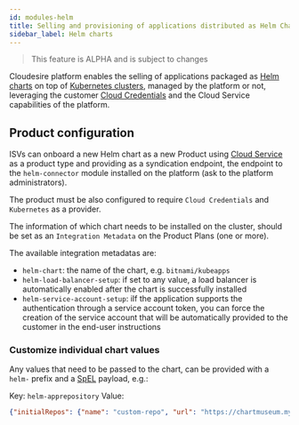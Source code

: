 ```yaml
---
id: modules-helm
title: Selling and provisioning of applications distributed as Helm Charts on Kubernetes clusters
sidebar_label: Helm charts
---
```


> This feature is ALPHA and is subject to changes

Cloudesire platform enables the selling of applications packaged as
[Helm charts](https://helm.sh/) on top of [Kubernetes clusters](modules-kubernetes.md),
managed by the platform or not, leveraging the customer [Cloud Credentials](customer-cloud-credentials.md)
and the Cloud Service capabilities of the platform.

## Product configuration

ISVs can onboard a new Helm chart as a new Product using [Cloud Service](type-cloud-service.md)
as a product type and providing as a syndication endpoint, the endpoint to the
`helm-connector` module installed on the platform (ask to the platform
administrators).

The product must be also configured to require `Cloud Credentials` and
`Kubernetes` as a provider.

The information of which chart needs to be installed on the cluster, should be
set as an `Integration Metadata` on the Product Plans (one or more).

The available integration metadatas are:

* `helm-chart`: the name of the chart, e.g. `bitnami/kubeapps`
* `helm-load-balancer-setup`: if set to any value, a load balancer is
  automatically enabled after the chart is successfully installed
* `helm-service-account-setup`: iIf the application supports the authentication
  through a service account token, you can force the creation of the service
  account that will be automatically provided to the customer in the end-user
  instructions

### Customize individual chart values

Any values that need to be passed to the chart, can be provided with a `helm-`
prefix and a [SpEL] payload, e.g.:

Key: `helm-apprepository` Value:

```json
{"initialRepos": {"name": "custom-repo", "url": "https://chartmuseum.mycompany.com/"}}
```

[SpEl]: https://docs.spring.io/spring-framework/docs/current/reference/html/core.html#expressions-language-ref
